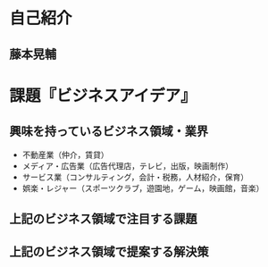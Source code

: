# 自己紹介

## 藤本晃輔

# 課題『ビジネスアイデア』

## 興味を持っているビジネス領域・業界

- 不動産業（仲介，賃貸）
- メディア・広告業（広告代理店，テレビ，出版，映画制作）
- サービス業（コンサルティング，会計・税務，人材紹介，保育）
- 娯楽・レジャー（スポーツクラブ，遊園地，ゲーム，映画館，音楽）

## 上記のビジネス領域で注目する課題

## 上記のビジネス領域で提案する解決策

